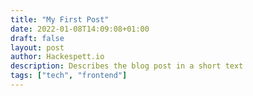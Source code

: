 ```yaml
---
title: "My First Post"
date: 2022-01-08T14:09:08+01:00
draft: false
layout: post
author: Hackespett.io
description: Describes the blog post in a short text
tags: ["tech", "frontend"]
---
```

